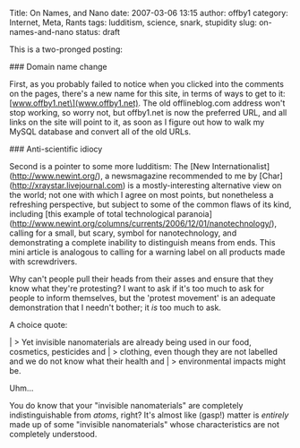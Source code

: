 Title: On Names, and Nano
date: 2007-03-06 13:15
author: offby1
category: Internet, Meta, Rants
tags: ludditism, science, snark, stupidity
slug: on-names-and-nano
status: draft

This is a two-pronged posting:

\### Domain name change

First, as you probably failed to notice when you clicked into the comments on the pages, there's a new name for this site, in terms of ways to get to it: \[www.offby1.net\](www.offby1.net). The old offlineblog.com address won't stop working, so worry not, but offby1.net is now the preferred URL, and all links on the site will point to it, as soon as I figure out how to walk my MySQL database and convert all of the old URLs.

\### Anti-scientific idiocy

Second is a pointer to some more ludditism: The \[New Internationalist\](<http://www.newint.org/>), a newsmagazine recommended to me by \[Char\](<http://xraystar.livejournal.com>) is a mostly-interesting alternative view on the world; not one with which I agree on most points, but nonetheless a refreshing perspective, but subject to some of the common flaws of its kind, including \[this example of total technological paranoia\](<http://www.newint.org/columns/currents/2006/12/01/nanotechnology/>), calling for a small, but scary, symbol for nanotechnology, and demonstrating a complete inability to distinguish means from ends. This mini article is analogous to calling for a warning label on all products made with screwdrivers.

Why can't people pull their heads from their asses and ensure that they know what they're protesting? I want to ask if it's too much to ask for people to inform themselves, but the 'protest movement' is an adequate demonstration that I needn't bother; it _is_ too much to ask.

A choice quote:

| \> Yet invisible nanomaterials are already being used in our food, cosmetics, pesticides and
| \> clothing, even though they are not labelled and we do not know what their health and
| \> environmental impacts might be.

Uhm\...

You do know that your "invisible nanomaterials" are completely indistinguishable from _atoms_, right? It's almost like (gasp!) matter is _entirely_ made up of some "invisible nanomaterials" whose characteristics are not completely understood.
